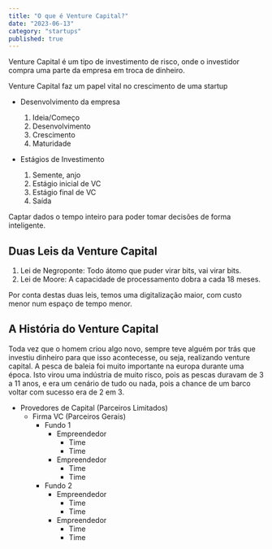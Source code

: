 ```yaml
---
title: "O que é Venture Capital?"
date: "2023-06-13"
category: "startups"
published: true
---
```


Venture Capital é um tipo de investimento de risco, onde o investidor compra uma parte da empresa em troca de dinheiro.

Venture Capital faz um papel vital no crescimento de uma startup

- Desenvolvimento da empresa

  1. Ideia/Começo
  2. Desenvolvimento
  3. Crescimento
  4. Maturidade

- Estágios de Investimento
  1. Semente, anjo
  2. Estágio inicial de VC
  3. Estágio final de VC
  4. Saída

Captar dados o tempo inteiro para poder tomar decisões de forma inteligente.

## Duas Leis da Venture Capital

1. Lei de Negroponte: Todo átomo que puder virar bits, vai virar bits.
2. Lei de Moore: A capacidade de processamento dobra a cada 18 meses.

Por conta destas duas leis, temos uma digitalização maior, com custo menor num espaço de tempo menor.

## A História do Venture Capital

Toda vez que o homem criou algo novo, sempre teve alguém por trás que investiu dinheiro para que isso acontecesse, ou seja, realizando venture capital.
A pesca de baleia foi muito importante na europa durante uma época. Isto virou uma indústria de muito risco, pois as pescas duravam de 3 a 11 anos, e era um cenário de tudo ou nada, pois a chance de um barco voltar com sucesso era de 2 em 3.

- Provedores de Capital (Parceiros Limitados)
  - Firma VC (Parceiros Gerais)
    - Fundo 1
      - Empreendedor
        - Time
        - Time
      - Empreendedor
        - Time
        - Time
    - Fundo 2
      - Empreendedor
        - Time
        - Time
      - Empreendedor
        - Time
        - Time

